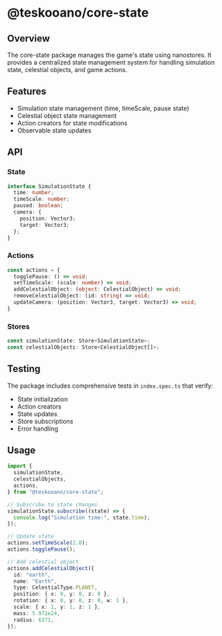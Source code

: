 # @teskooano/core-state

## Overview

The core-state package manages the game's state using nanostores. It provides a centralized state management system for handling simulation state, celestial objects, and game actions.

## Features

- Simulation state management (time, timeScale, pause state)
- Celestial object state management
- Action creators for state modifications
- Observable state updates

## API

### State

```typescript
interface SimulationState {
  time: number;
  timeScale: number;
  paused: boolean;
  camera: {
    position: Vector3;
    target: Vector3;
  };
}
```

### Actions

```typescript
const actions = {
  togglePause: () => void;
  setTimeScale: (scale: number) => void;
  addCelestialObject: (object: CelestialObject) => void;
  removeCelestialObject: (id: string) => void;
  updateCamera: (position: Vector3, target: Vector3) => void;
}
```

### Stores

```typescript
const simulationState: Store<SimulationState>;
const celestialObjects: Store<CelestialObject[]>;
```

## Testing

The package includes comprehensive tests in `index.spec.ts` that verify:

- State initialization
- Action creators
- State updates
- Store subscriptions
- Error handling

## Usage

```typescript
import {
  simulationState,
  celestialObjects,
  actions,
} from "@teskooano/core-state";

// Subscribe to state changes
simulationState.subscribe((state) => {
  console.log("Simulation time:", state.time);
});

// Update state
actions.setTimeScale(2.0);
actions.togglePause();

// Add celestial object
actions.addCelestialObject({
  id: "earth",
  name: "Earth",
  type: CelestialType.PLANET,
  position: { x: 0, y: 0, z: 0 },
  rotation: { x: 0, y: 0, z: 0, w: 1 },
  scale: { x: 1, y: 1, z: 1 },
  mass: 5.972e24,
  radius: 6371,
});
```
